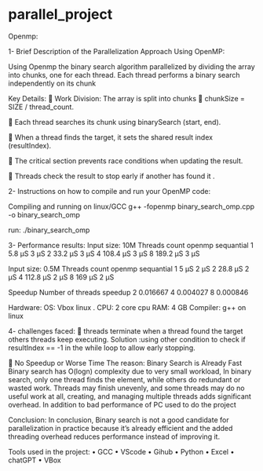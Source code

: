 # parallel_project



Openmp:

1-	Brief Description of the Parallelization Approach Using OpenMP:

Using Openmp the binary search algorithm parallelized by dividing the array into chunks, one for each thread. Each thread performs a binary search independently on its chunk

Key Details:
	Work Division: The array is split into chunks   chunkSize = SIZE / thread_count.

	Each thread searches its chunk  using binarySearch (start, end).

	When a thread finds the target, it sets the shared result index (resultIndex).

	The critical section prevents race conditions when updating the result.

	Threads check the result to stop early if another has found it .


2-	Instructions on how to compile and run your OpenMP code:

Compiling and running on linux/GCC
g++ -fopenmp binary_search_omp.cpp -o binary_search_omp

run:
./binary_search_omp



3-	Performance results:
Input size: 10M
Threads count	openmp	sequantial
1	             5.8 µS 	3 µS
2	             33.2 µS	3 µS
4	            108.4 µS	3 µS
8           	189.2 µS	3 µS
 
Input size: 0.5M
Threads count	openmp	sequantial
1	            5 µS	    2 µS
2	            28.8 µS	  2 µS
4	            112.8 µS	2 µS
8	            169 µS	  2 µS

 

Speedup 
Number of threads 	speedup
2               	  0.016667
4                   0.004027
8	                  0.000846
 



Hardware:
OS: Vbox linux .
CPU: 2 core cpu
RAM: 4 GB
Compiler: g++ on linux


4-	challenges faced:
	threads terminate when a thread found the target others threads keep executing.
Solution :using other condition to check if  resultIndex == -1 in the while loop  to allow early stopping.

	No Speedup or Worse Time 
The reason:  Binary Search is Already Fast Binary search has O(log⁡n) complexity due to very small workload, In binary search, only one thread finds the element, while others do redundant or wasted work. Threads may finish unevenly, and some threads may do no useful work at all, creating, and managing multiple threads adds significant overhead. In addition to bad performance of PC used to do the project 


Conclusion:
In conclusion, Binary search is not a good candidate for parallelization in practice because it’s already efficient and the added threading overhead reduces performance instead of improving it.
	

Tools used in the project:
•	GCC
•	VScode
•	Gihub
•	Python
•	Excel 
•	chatGPT
•	VBox


     

